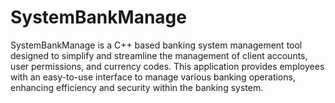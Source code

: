 # SystemBankManage
SystemBankManage is a C++ based banking system management tool designed to simplify and 
streamline the management of client accounts, user permissions, and currency codes. 
This application provides employees with an easy-to-use interface to manage various banking 
operations, enhancing efficiency and security within the banking system.
